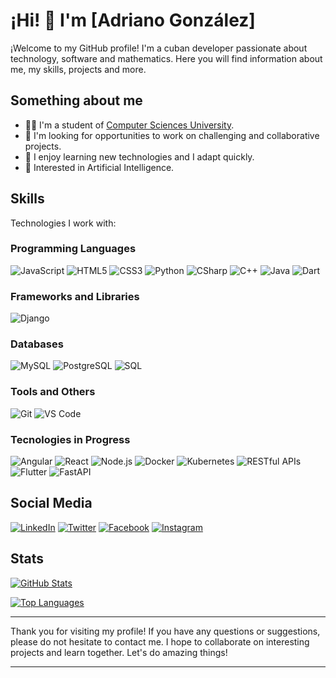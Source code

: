 <!-- Encabezado -->
# ¡Hi! 👋 I'm [Adriano González]

¡Welcome to my GitHub profile! I'm a cuban developer passionate about technology, software and mathematics. Here you will find information about me, my skills, projects and more.

## Something about me

- 👨‍🎓 I'm a student of [Computer Sciences University](https://www.uci.cu/).
- 💼 I'm looking for opportunities to work on challenging and collaborative projects.
- 💬 I enjoy learning new technologies and I adapt quickly.
- 🧠 Interested in Artificial Intelligence.

## Skills

Technologies I work with:

### Programming Languages

![JavaScript](https://img.shields.io/badge/-JavaScript-F7DF1E?logo=javascript&logoColor=white&style=for-the-badge)
![HTML5](https://img.shields.io/badge/-HTML5-E34F26?logo=html5&logoColor=white&style=for-the-badge)
![CSS3](https://img.shields.io/badge/-CSS3-1572B6?logo=css3&logoColor=white&style=for-the-badge)
![Python](https://img.shields.io/badge/-Python-3776AB?logo=python&logoColor=white&style=for-the-badge)
![CSharp](https://img.shields.io/badge/-CSharp-3776AB?logo=csharp&logoColor=white&style=for-the-badge)
![C++](https://img.shields.io/badge/-Cpp-3776AB?logo=cpp&logoColor=white&style=for-the-badge)
![Java](https://img.shields.io/badge/-Java-3776AB?logo=java&logoColor=white&style=for-the-badge)
![Dart](https://img.shields.io/badge/-Dart-3776AB?logo=dart&logoColor=white&style=for-the-badge)

### Frameworks and Libraries
![Django](https://img.shields.io/badge/-Django-3776AB?logo=django&logoColor=white&style=for-the-badge)

### Databases

![MySQL](https://img.shields.io/badge/-MySQL-4479A1?logo=mysql&logoColor=white&style=for-the-badge)
![PostgreSQL](https://img.shields.io/badge/-PostgreSQL-336791?logo=postgresql&logoColor=white&style=for-the-badge)
![SQL](https://img.shields.io/badge/-SQL-336791?logo=sql&logoColor=white&style=for-the-badge)

### Tools and Others

![Git](https://img.shields.io/badge/-Git-F05032?logo=git&logoColor=white&style=for-the-badge)
![VS Code](https://img.shields.io/badge/-VS_Code-007ACC?logo=visual-studio-code&logoColor=white&style=for-the-badge)

### Tecnologies in Progress
![Angular](https://img.shields.io/badge/-Angular-DD0031?logo=angular&logoColor=white&style=for-the-badge)
![React](https://img.shields.io/badge/-React-61DAFB?logo=react&logoColor=white&style=for-the-badge)
![Node.js](https://img.shields.io/badge/-Node.js-339933?logo=node.js&logoColor=white&style=for-the-badge)
![Docker](https://img.shields.io/badge/-Docker-2496ED?logo=docker&logoColor=white&style=for-the-badge)
![Kubernetes](https://img.shields.io/badge/-Kubernetes-3776AB?logo=kubernetes&logoColor=white&style=for-the-badge)
![RESTful APIs](https://img.shields.io/badge/-RESTFUL_APIs-000000?style=for-the-badge)
![Flutter](https://img.shields.io/badge/-Flutter-3776AB?logo=flutter&logoColor=white&style=for-the-badge)
![FastAPI](https://img.shields.io/badge/-FastAPI-3776AB?logo=fastapi&logoColor=white&style=for-the-badge)

## Social Media

[![LinkedIn](https://img.shields.io/badge/-LinkedIn-0077B5?logo=linkedin&logoColor=white&style=for-the-badge)]([enlace-a-tu-linkedin](https://www.linkedin.com/in/adriano-gonzalez-reyes-093882298/))
[![Twitter](https://img.shields.io/badge/-Twitter-1DA1F2?logo=twitter&logoColor=white&style=for-the-badge)]([enlace-a-tu-twitter](https://twitter.com/AdrianoR52440/))
[![Facebook](https://img.shields.io/badge/-Facebook-1DA1F2?logo=facebook&logoColor=white&style=for-the-badge)]([enlace-a-tu-facebook](https://www.facebook.com/adriano.gonzalez.5220665))
[![Instagram](https://img.shields.io/badge/-Instagram-1DA1F2?logo=instagram&logoColor=white&style=for-the-badge)]([enlace-a-tu-instagram](https://www.instagram.com/adrigr_55/))


## Stats

[![GitHub Stats](https://github-readme-stats.vercel.app/api?username=AGR55&show_icons=true&theme=radical)](https://github.com/AGR55)

[![Top Languages](https://github-readme-stats.vercel.app/api/top-langs/?username=AGR55&layout=compact&theme=radical)](https://github.com/AGR55)

---

Thank you for visiting my profile! If you have any questions or suggestions, please do not hesitate to contact me. I hope to collaborate on interesting projects and learn together. Let's do amazing things!

---
